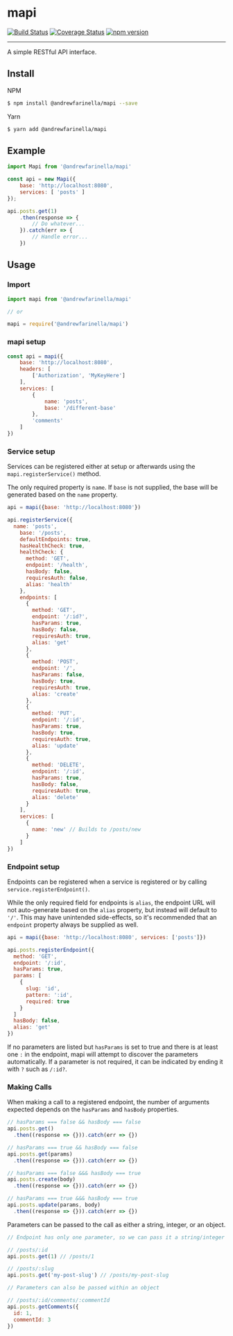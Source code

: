 # mapi
[![Build Status](https://travis-ci.org/andrewfarinella/mapi.svg?branch=master)](https://travis-ci.org/andrewfarinella/mapi) [![Coverage Status](https://coveralls.io/repos/github/andrewfarinella/mapi/badge.svg?branch=master)](https://coveralls.io/github/andrewfarinella/mapi?branch=master) [![npm version](https://badge.fury.io/js/%40andrewfarinella%2Fmapi.svg)](https://badge.fury.io/js/%40andrewfarinella%2Fmapi)

---
A simple RESTful API interface.

## Install

NPM
```bash
$ npm install @andrewfarinella/mapi --save
```

Yarn
```bash
$ yarn add @andrewfarinella/mapi
```

## Example

```js
import Mapi from '@andrewfarinella/mapi'

const api = new Mapi({
    base: 'http://localhost:8080',
    services: [ 'posts' ]
});

api.posts.get(1)
    .then(response => {
        // Do whatever...
    }).catch(err => {
        // Handle error...
    })
```

## Usage

### Import

```js
import mapi from '@andrewfarinella/mapi'

// or

mapi = require('@andrewfarinella/mapi')
```

### mapi setup

```js
const api = mapi({
    base: 'http://localhost:8080',
    headers: [
        ['Authorization', 'MyKeyHere']
    ],
    services: [
        {
            name: 'posts',
            base: '/different-base'
        },
        'comments'
    ]
})
```
### Service setup
Services can be registered either at setup or afterwards using the `mapi.registerService()` method.

The only required property is `name`. If `base` is not supplied, the base will be generated based on the `name` property.
```js
api = mapi({base: 'http://localhost:8080'})

api.registerService({
  name: 'posts',
    base: '/posts',
    defaultEndpoints: true,
    hasHealthCheck: true,
    healthCheck: {
      method: 'GET',
      endpoint: '/health',
      hasBody: false,
      requiresAuth: false,
      alias: 'health'
    },
    endpoints: [
      {
        method: 'GET',
        endpoint: '/:id?',
        hasParams: true,
        hasBody: false,
        requiresAuth: true,
        alias: 'get'
      },
      {
        method: 'POST',
        endpoint: '/',
        hasParams: false,
        hasBody: true,
        requiresAuth: true,
        alias: 'create'
      },
      {
        method: 'PUT',
        endpoint: '/:id',
        hasParams: true,
        hasBody: true,
        requiresAuth: true,
        alias: 'update'
      },
      {
        method: 'DELETE',
        endpoint: '/:id',
        hasParams: true,
        hasBody: false,
        requiresAuth: true,
        alias: 'delete'
      }
    ],
    services: [
      {
        name: 'new' // Builds to /posts/new
      }
    ]
})
```

### Endpoint setup

Endpoints can be registered when a service is registered or by calling `service.registerEndpoint()`.

While the only required field for endpoints is `alias`, the endpoint URL will not auto-generate based on the `alias` property, but instead will default to `'/'`. This may have unintended side-effects, so it's recommended that an `endpoint` property always be supplied as well.

```js
api = mapi({base: 'http://localhost:8080', services: ['posts']})

api.posts.registerEndpoint({
  method: 'GET',
  endpoint: '/:id',
  hasParams: true,
  params: [
    {
      slug: 'id',
      pattern: ':id',
      required: true
    }
  ]
  hasBody: false,
  alias: 'get'
})
```

If no parameters are listed but `hasParams` is set to true and there is at least one `:` in the endpoint, mapi will attempt to discover the parameters automatically. If a parameter is not required, it can be indicated by ending it with `?` such as `/:id?`.

### Making Calls
When making a call to a registered endpoint, the number of arguments expected depends on the `hasParams` and `hasBody` properties.
```js
// hasParams === false && hasBody === false
api.posts.get()
  .then((response => {})).catch(err => {})

// hasParams === true && hasBody === false
api.posts.get(params)
  .then((response => {})).catch(err => {})

// hasParams === false &&& hasBody === true
api.posts.create(body)
  .then((response => {})).catch(err => {})

// hasParams === true &&& hasBody === true
api.posts.update(params, body)
  .then((response => {})).catch(err => {})
```

Parameters can be passed to the call as either a string, integer, or an object.
```js
// Endpoint has only one parameter, so we can pass it a string/integer

// /posts/:id
api.posts.get(1) // /posts/1

// /posts/:slug
api.posts.get('my-post-slug') // /posts/my-post-slug

// Parameters can also be passed within an object

// /posts/:id/comments/:commentId
api.posts.getComments({
  id: 1,
  commentId: 3
})
```